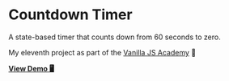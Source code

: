 # Countdown Timer

A state-based timer that counts down from 60 seconds to zero.

My eleventh project as part of the [Vanilla JS Academy](https://vanillajsacademy.com/) 🤖

[**View Demo 🖥**](https://kieranbarker.github.io/countdown-timer/)
